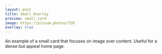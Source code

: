 ```yaml
---
layout: post
title: Small Overlay
preview: small_card
image: https://picsum.photos/720
overlay: true
---
```


An example of a small card that focuses on image over content. Useful for a dense but appeal home page. 